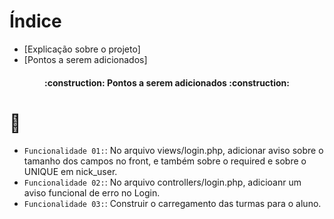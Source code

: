 # Índice

* [Explicação sobre o projeto]
* [Pontos a serem adicionados]


<h4 align='center'>
    :construction: Pontos a serem adicionados :construction:
</h4>

# :hammer: 

- `Funcionalidade 01:`: No arquivo views/login.php, adicionar aviso sobre o tamanho dos campos no front, e também sobre o required e sobre o UNIQUE em nick_user.
- `Funcionalidade 02:`: No arquivo controllers/login.php, adicioanr um aviso funcional de erro no Login.
- `Funcionalidade 03:`: Construir o carregamento das turmas para o aluno.
